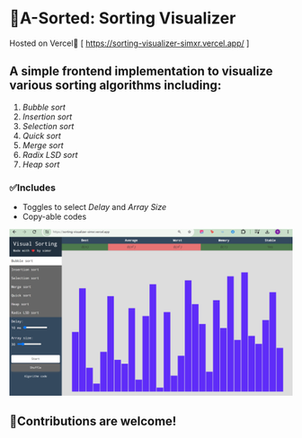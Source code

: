 # 📶A-Sorted: Sorting Visualizer

Hosted on Vercel🚀 [ https://sorting-visualizer-simxr.vercel.app/ ]

## A simple frontend implementation to visualize various sorting algorithms including:
1. _Bubble sort_<br>
2. _Insertion sort_<br>
3. _Selection sort_<br>
4. _Quick sort_<br>
5. _Merge sort_<br>
6. _Radix LSD sort_<br>
7. _Heap sort_<br>

### ✅Includes
 + Toggles to select _Delay_ and _Array Size_
 + Copy-able codes

![Landing Page](assets/page.png)

## 🙌Contributions are welcome!
